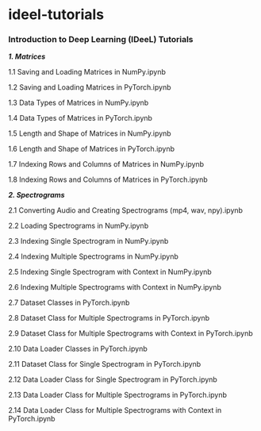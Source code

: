 # ideel-tutorials

### Introduction to Deep Learning (IDeeL) Tutorials


***1. Matrices***

1.1 Saving and Loading Matrices in NumPy.ipynb

1.2 Saving and Loading Matrices in PyTorch.ipynb

1.3 Data Types of Matrices in NumPy.ipynb

1.4 Data Types of Matrices in PyTorch.ipynb

1.5 Length and Shape of Matrices in NumPy.ipynb

1.6 Length and Shape of Matrices in PyTorch.ipynb

1.7 Indexing Rows and Columns of Matrices in NumPy.ipynb

1.8 Indexing Rows and Columns of Matrices in PyTorch.ipynb


***2. Spectrograms***

2.1  Converting Audio and Creating Spectrograms (mp4, wav, npy).ipynb

2.2  Loading Spectrograms in NumPy.ipynb

2.3  Indexing Single Spectrogram in NumPy.ipynb

2.4  Indexing Multiple Spectrograms in NumPy.ipynb

2.5  Indexing Single Spectrogram with Context in NumPy.ipynb

2.6  Indexing Multiple Spectrograms with Context in NumPy.ipynb

2.7  Dataset Classes in PyTorch.ipynb

2.8  Dataset Class for Multiple Spectrograms in PyTorch.ipynb

2.9  Dataset Class for Multiple Spectrograms with Context in PyTorch.ipynb

2.10 Data Loader Classes in PyTorch.ipynb

2.11 Dataset Class for Single Spectrogram in PyTorch.ipynb

2.12 Data Loader Class for Single Spectrogram in PyTorch.ipynb

2.13 Data Loader Class for Multiple Spectrograms in PyTorch.ipynb

2.14 Data Loader Class for Multiple Spectrograms with Context in PyTorch.ipynb
